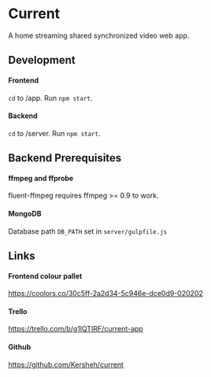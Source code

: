 # Current
A home streaming shared synchronized video web app.

## Development

#### Frontend
`cd` to /app. Run `npm start`.

#### Backend
`cd` to /server. Run `npm start`.

## Backend Prerequisites

#### ffmpeg and ffprobe
fluent-ffmpeg requires ffmpeg >= 0.9 to work.


#### MongoDB
Database path `DB_PATH` set in `server/gulpfile.js`

## Links

#### Frontend colour pallet
https://coolors.co/30c5ff-2a2d34-5c946e-dce0d9-020202

#### Trello
https://trello.com/b/g1lQTIRF/current-app

#### Github
https://github.com/Kersheh/current
